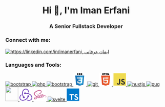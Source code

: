<h1 align="center">Hi 👋, I'm Iman Erfani</h1>
<h3 align="center">A Senior Fullstack Developer</h3>

<h3 align="left">Connect with me:</h3>
  <p align="left">
<a href="https://ir.linkedin.com/in/imanerfani-1a2b3580" target="blank">
  <img align="center" src="https://raw.githubusercontent.com/rahuldkjain/github-profile-readme-generator/master/src/images/icons/Social/linked-in-alt.svg" alt="https://linkedin.com/in/imanerfani, ایمان عرفانی" height="30" width="40" />
</a>

<h3 align="left">Languages and Tools:</h3>

<a href="https://laravel.com" target="_blank" rel="noreferrer"> 
  <img src="https://laravel.com/img/logomark.min.svg" alt="bootstrap" width="40" height="40"/> 
</a>
<a href="https://www.php.net/" target="_blank" rel="noreferrer"> 
  <img src="https://www.php.net/images/logos/php-logo-white.svg" alt="php" width="40" height="40"/> 
</a>
<a href="https://getbootstrap.com" target="_blank" rel="noreferrer"> 
  <img src="https://getbootstrap.com/docs/5.3/assets/brand/bootstrap-logo-shadow.png" alt="bootstrap" width="40" height="40"/> 
</a> 
<a href="https://www.w3schools.com/css/" target="_blank" rel="noreferrer"> 
  <img src="https://raw.githubusercontent.com/devicons/devicon/master/icons/css3/css3-original-wordmark.svg" alt="css3" width="40" height="40"/> 
</a> 
<a href="https://git-scm.com/" target="_blank" rel="noreferrer">
  <img src="https://www.vectorlogo.zone/logos/git-scm/git-scm-icon.svg" alt="git" width="40" height="40"/> 
</a> 
<a href="https://www.w3.org/html/" target="_blank" rel="noreferrer"> 
  <img src="https://raw.githubusercontent.com/devicons/devicon/master/icons/html5/html5-original-wordmark.svg" alt="html5" width="40" height="40"/> 
</a> 
<a href="https://developer.mozilla.org/en-US/docs/Web/JavaScript" target="_blank" rel="noreferrer"> 
  <img src="https://raw.githubusercontent.com/devicons/devicon/master/icons/javascript/javascript-original.svg" alt="javascript" width="40" height="40"/> 
</a> 
<a href="https://nuxtjs.org/" target="_blank" rel="noreferrer"> 
  <img src="https://www.vectorlogo.zone/logos/nuxtjs/nuxtjs-icon.svg" alt="nuxtjs" width="40" height="40"/> 
</a> 
<a href="https://pugjs.org" target="_blank" rel="noreferrer"> 
  <img src="https://cdn.worldvectorlogo.com/logos/pug.svg" alt="pug" width="40" height="40"/> 
</a> 
<a href="https://vuejs.org/" target="_blank" rel="noreferrer"> 
  <img src="https://v2.vuejs.org/images/logo.svg" width="40" height="45"/> 
</a> 
<a href="https://redux.js.org" target="_blank" rel="noreferrer">
  <img src="https://raw.githubusercontent.com/devicons/devicon/master/icons/redux/redux-original.svg" alt="redux" width="40" height="40"/> 
</a> 
<a href="https://sass-lang.com" target="_blank" rel="noreferrer"> 
  <img src="https://raw.githubusercontent.com/devicons/devicon/master/icons/sass/sass-original.svg" alt="sass" width="40" height="40"/> 
</a> 
<a href="https://svelte.dev" target="_blank" rel="noreferrer"> 
  <img src="https://upload.wikimedia.org/wikipedia/commons/1/1b/Svelte_Logo.svg" alt="svelte" width="40" height="40"/> 
</a> 
<a href="https://www.typescriptlang.org/" target="_blank" rel="noreferrer"> 
  <img src="https://raw.githubusercontent.com/devicons/devicon/master/icons/typescript/typescript-original.svg" alt="typescript" width="40" height="40"/> 
</a>
